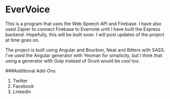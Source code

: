 # EverVoice

This is a program that uses the Web Speech API and Firebase. I have also used Zapier to connect Firebase to Evernote until I have built the Express backend. Hopefully, this will be built soon. I will post updates of the project at time goes on. 

The project is built using Angular and Bourbon, Neat and Bitters with SASS. I've used the Angular generator with Yeoman for simplicity, but I think that using a generator with Gulp instead of Grunt would be cool too. 

###Additional Add-Ons
1. Twitter
2. Facebook
3. LinkedIn
